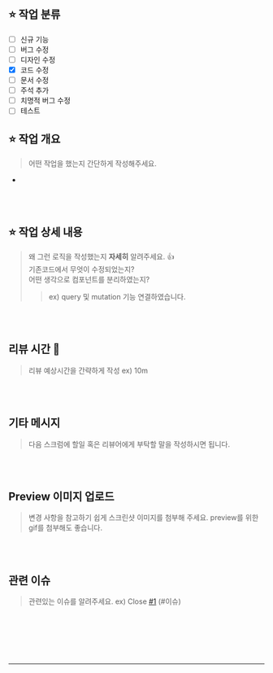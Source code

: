 ## ⭐ 작업 분류 
- [ ] 신규 기능
- [ ] 버그 수정
- [ ] 디자인 수정
- [X] 코드 수정
- [ ] 문서 수정
- [ ] 주석 추가
- [ ] 치명적 버그 수정
- [ ] 테스트

## ⭐ 작업 개요
> 어떤 작업을 했는지 간단하게 작성해주세요.
<!-- 아래 작성 -->
- 



<br><br>
## ⭐ 작업 상세 내용
> 왜 그런 로직을 작성했는지 **자세히** 알려주세요. 👍  
기존코드에서 무엇이 수정되었는지?  
어떤 생각으로 컴포넌트를 분리하였는지?  
> >  ex) query 및 mutation 기능 연결하였습니다.  
<!-- 아래 작성 -->



<br><br>
## 리뷰 시간 🌼
> 리뷰 예상시간을 간략하게 작성 ex) 10m
<!-- 아래 작성 -->



<br><br>
## 기타 메시지
> 다음 스크럼에 할일 혹은 리뷰어에게 부탁할 말을 작성하시면 됩니다.
<!-- 아래 작성 -->



<br><br>
## Preview 이미지 업로드
> 변경 사항을 참고하기 쉽게 스크린샷 이미지를 첨부해 주세요. preview를 위한 gif를 첨부해도 좋습니다.
<!-- 아래 작성 -->



<br><br>
## 관련 이슈
> 관련있는 이슈를 알려주세요.
> ex) Close [#1](https://github.com/TEAM-2NE1/steach-server/pull/2) (#이슈)
<!-- 아래 작성 -->



<br><br><br><br><br>
<hr>
